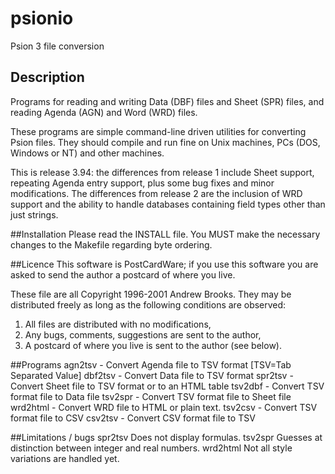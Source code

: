 # psionio
Psion 3 file conversion

## Description
Programs for reading and writing Data (DBF) files and Sheet
(SPR) files, and reading Agenda (AGN) and Word (WRD) files.

These programs are simple command-line driven utilities for
converting Psion files.  They should compile and run fine
on Unix machines, PCs (DOS, Windows or NT) and other machines.

This is release 3.94: the differences from release 1 include
Sheet support, repeating Agenda entry support, plus some bug
fixes and minor modifications.  The differences from release
2 are the inclusion of WRD support and the ability to handle
databases containing field types other than just strings.

##Installation
Please read the INSTALL file.  You MUST make the necessary
changes to the Makefile regarding byte ordering.

##Licence
This software is PostCardWare; if you use this software you are
asked to send the author a postcard of where you live.

These file are all Copyright 1996-2001 Andrew Brooks.  They may
be distributed freely as long as the following conditions are
observed:
1) All files are distributed with no modifications,
2) Any bugs, comments, suggestions are sent to the author,
3) A postcard of where you live is sent to the author (see below).

##Programs
agn2tsv  - Convert Agenda file to TSV format  [TSV=Tab Separated Value]
dbf2tsv  - Convert Data file to TSV format
spr2tsv  - Convert Sheet file to TSV format or to an HTML table
tsv2dbf  - Convert TSV format file to Data file
tsv2spr  - Convert TSV format file to Sheet file
wrd2html - Convert WRD file to HTML or plain text.
tsv2csv  - Convert TSV format file to CSV
csv2tsv  - Convert CSV format file to TSV

##Limitations / bugs
spr2tsv  Does not display formulas.
tsv2spr  Guesses at distinction between integer and real numbers.
wrd2html Not all style variations are handled yet.
